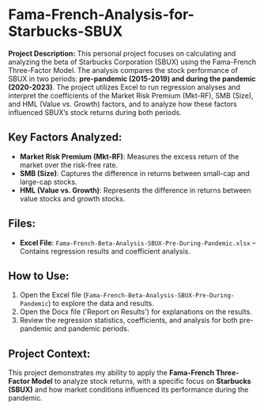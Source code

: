 # Fama-French-Analysis-for-Starbucks-SBUX
**Project Description:**
This personal project focuses on calculating and analyzing the beta of Starbucks Corporation (SBUX) using the Fama-French Three-Factor Model. The analysis compares the stock performance of SBUX in two periods: **pre-pandemic (2015-2019) and during the pandemic (2020-2023)**. The project utilizes Excel to run regression analyses and interpret the coefficients of the Market Risk Premium (Mkt-RF), SMB (Size), and HML (Value vs. Growth) factors, and to analyze how these factors influenced SBUX’s stock returns during both periods.
## Key Factors Analyzed:
- **Market Risk Premium (Mkt-RF)**: Measures the excess return of the market over the risk-free rate.
- **SMB (Size)**: Captures the difference in returns between small-cap and large-cap stocks.
- **HML (Value vs. Growth)**: Represents the difference in returns between value stocks and growth stocks.

## Files:
- **Excel File**: `Fama-French-Beta-Analysis-SBUX-Pre-During-Pandemic.xlsx` – Contains regression results and coefficient analysis.

## How to Use:
1. Open the Excel file (`Fama-French-Beta-Analysis-SBUX-Pre-During-Pandemic`) to explore the data and results.
2. Open the Docx file ('Report on Results') for explanations on the results.
4. Review the regression statistics, coefficients, and analysis for both pre-pandemic and pandemic periods.

## Project Context:
This project demonstrates my ability to apply the **Fama-French Three-Factor Model** to analyze stock returns, with a specific focus on **Starbucks (SBUX)** and how market conditions influenced its performance during the pandemic.

